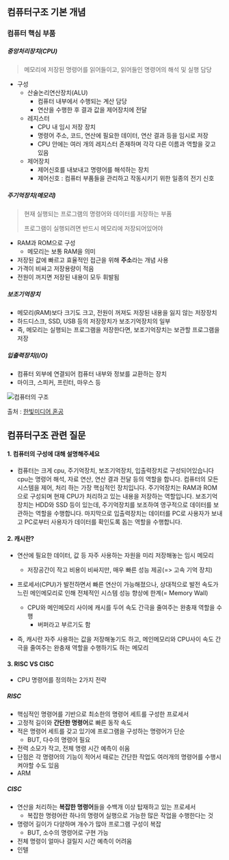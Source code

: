 ## 컴퓨터구조 기본 개념

### 컴퓨터 핵심 부품

##### 중앙처리장치(CPU)

> 메모리에 저장된 명령어를 읽어들이고, 읽어들인 명령어의 해석 및 실행 담당

- 구성
  - 산술논리연산장치(ALU)
    - 컴퓨터 내부에서 수행되는 계산 담당
    - 연산을 수행한 후 결과 값을 제어장치에 전달
  - 레지스터
    - CPU 내 임시 저장 장치
    - 명령어 주소, 코드, 연산에 필요한 데이터, 연산 결과 등을 임시로 저장
    - CPU 안에는 여러 개의 레지스터 존재하며 각각 다른 이름과 역할을 갖고 있음
  - 제어장치
    - 제어신호를 내보내고 명령어를 해석하는 장치
    - 제어신호 : 컴퓨터 부품들을 관리하고 작동시키기 위한 일종의 전기 신호



##### 주기억장치(메모리)

> 현재 실행되는 프로그램의 명령어와 데이터를 저장하는 부품
>
> 프로그램이 실행되려면 반드시 메모리에 저장되어있어야

- RAM과 ROM으로 구성
  - 메모리는 보통 RAM을 의미
- 저장된 값에 빠르고 효율적인 접근을 위해 **주소**라는 개념 사용
- 가격이 비싸고 저장용량이 적음
- 전원이 꺼지면 저장된 내용이 모두 휘발됨



##### 보조기억장치

- 메모리(RAM)보다 크기도 크고, 전원이 꺼져도 저장된 내용을 잃지 않는 저장장치
- 하드디스크, SSD, USB 등의 저장장치가 보조기억장치의 일부
- 즉, 메모리는 실행되는 프로그램을 저장한다면, 보조기억장치는 보관할 프로그램을 저장



##### 입출력장치(I/O)

- 컴퓨터 외부에 연결되어 컴퓨터 내부와 정보를 교환하는 장치
- 마이크, 스피커, 프린터, 마우스 등 

![컴퓨터의 구조](http://hongong.hanbit.co.kr/wp-content/uploads/2022/09/%EC%BB%B4%ED%93%A8%ED%84%B0%EC%9D%98-%EA%B5%AC%EC%A1%B0.png)

출처 : [한빛미디어 혼공](https://hongong.hanbit.co.kr/%EC%BB%B4%ED%93%A8%ED%84%B0%EC%9D%98-4%EA%B0%80%EC%A7%80-%ED%95%B5%EC%8B%AC-%EB%B6%80%ED%92%88cpu-%EB%A9%94%EB%AA%A8%EB%A6%AC-%EB%B3%B4%EC%A1%B0%EA%B8%B0%EC%96%B5%EC%9E%A5/)



## 컴퓨터구조 관련 질문

 

#### 1. 컴퓨터의 구성에 대해 설명해주세요

- 컴퓨터는 크게 cpu, 주기억장치, 보조기억장치, 입출력장치로 구성되어있습니다
  cpu는 명령어 해석, 자료 연산, 연산 결과 전달 등의 역할을 합니다. 컴퓨터의 모든 시스템을 제어, 처리 하는 가장 핵심적인 장치입니다.
  주기억장치는 RAM과 ROM으로 구성되며 현재 CPU가 처리하고 있는 내용을 저장하는 역할입니다.
  보조기억장치는 HDD와 SSD 등이 있는데, 주기억장치를 보조하여 영구적으로 데이터를 보관하는 역할을 수행합니다.
  마지막으로 입출력장치는 데이터를 PC로 사용자가 보내고 PC로부터 사용자가 데이터를 확인도록 돕는 역할을 수행합니다.



#### 2. 캐시란?

- 연산에 필요한 데이터, 값 등 자주 사용하는 자원을 미리 저장해놓는 임시 메모리 
  - 저장공간이 작고 비용이 비싸지만, 매우 빠른 성능 제공(=> 고속 기억 장치)

- 프로세서(CPU)가 발전하면서 빠른 연산이 가능해졌으나, 상대적으로 발전 속도가 느린 메인메모리로 인해 전체적인 시스템 성능 향상에 한계(= Memory Wall)
  - CPU와 메인메모리 사이에 캐시를 두어 속도 간극을 줄여주는 완충재 역할을 수행
    - 버퍼라고 부르기도 함

- 즉, 캐시란 자주 사용하는 값을 저장해놓기도 하고, 메인메모리와 CPU사이 속도 간극을 줄여주는 완충재 역할을 수행하기도 하는 메모리



#### 3. RISC VS CISC

- CPU 명령어를 정의하는 2가지 전략

##### RISC

- 핵심적인 명령어를 기반으로 최소한의 명령어 세트를 구성한 프로세서
- 고정적 길이와 **간단한 명령어**로 빠른 동작 속도
- 적은 명령어 세트를 갖고 있기에 프로그램을 구성하는 명령어가 단순
  - BUT, 다수의 명령어 필요
- 전력 소모가 작고, 전체 명령 시간 예측이 쉬움
- 단점은 각 명령어의 기능이 적어서 때로는 간단한 작업도 여러개의 명령어를 수행시켜야할 수도 있음
- ARM

##### CISC

- 연산을 처리하는 **복잡한 명령어**들을 수백개 이상 탑재하고 있는 프로세서
  - 복잡한 명령어란 하나의 명령어 실행으로 가능한 많은 작업을 수행한다는 것
- 명령어 길이가 다양하며 개수가 많아 프로그램 구성이 복잡
  - BUT, 소수의 명령어로 구현 가능
- 전체 명령이 얼마나 걸릴지 시간 예측이 어려움
- 인텔 



